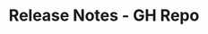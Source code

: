 ---
layout: layouts/facile-releases-repo.njk
title: Release Notes - GH Repo
eleventyNavigation:
  key: GH Repo
  parent: Release Notes
  order: 2
---